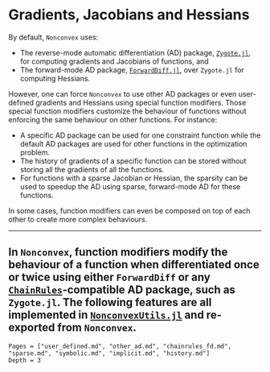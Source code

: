 # Gradients, Jacobians and Hessians

By default, `Nonconvex` uses:
- The reverse-mode automatic differentiation (AD) package, [`Zygote.jl`](https://github.com/FluxML/Zygote.jl), for computing gradients and Jacobians of functions, and
- The forward-mode AD package, [`ForwardDiff.jl`](https://github.com/JuliaDiff/ForwardDiff.jl), over  `Zygote.jl` for computing Hessians.

However, one can force `Nonconvex` to use other AD packages or even user-defined gradients and Hessians using special function modifiers. Those special function modifiers customize the behaviour of functions without enforcing the same behaviour on other functions. For instance:
- A specific AD package can be used for one constraint function while the default AD packages are used for other functions in the optimization problem.
- The history of gradients of a specific function can be stored without storing all the gradients of all the functions.
- For functions with a sparse Jacobian or Hessian, the sparsity can be used to speedup the AD using sparse, forward-mode AD for these functions.

In some cases, function modifiers can even be composed on top of each other to create more complex behaviours. 

---
In `Nonconvex`, function modifiers modify the behaviour of a function when differentiated once or twice using either `ForwardDiff` or any [`ChainRules`](https://github.com/JuliaDiff/ChainRules.jl)-compatible AD package, such as `Zygote.jl`. The following features are all implemented in [`NonconvexUtils.jl`](https://github.com/JuliaNonconvex/NonconvexUtils.jl) and re-exported from `Nonconvex`.
---

```@contents
Pages = ["user_defined.md", "other_ad.md", "chainrules_fd.md", "sparse.md", "symbolic.md", "implicit.md", "history.md"]
Depth = 3
```
